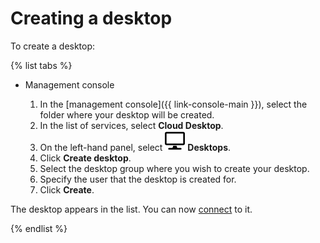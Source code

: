 # Creating a desktop

To create a desktop:

{% list tabs %}

- Management console

   1. In the [management console]({{ link-console-main }}), select the folder where your desktop will be created.
   1. In the list of services, select **Cloud Desktop**.
   1. On the left-hand panel, select ![image](../../../_assets/cloud-desktop/desktops.svg) **Desktops**.
   1. Click **Create desktop**.
   1. Select the desktop group where you wish to create your desktop.
   1. Specify the user that the desktop is created for.
   1. Click **Create**.

The desktop appears in the list. You can now [connect](connect.md) to it.

{% endlist %}
